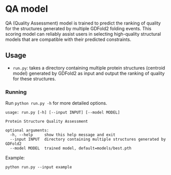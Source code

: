 # QA model
QA (Quality Assessment) model is trained to predict the ranking of quality for the structures generated by multiple GDFold2 folding events. This scoring model can reliably assist users in selecting high-quality structural models that are compatible with their predicted constraints.

## Usage
* `run.py`: takes a directory containing multiple protein structures (centroid model) generated by GDFold2 as input and output the ranking of quality for these structures.

### Running
Run `python run.py -h` for more detailed options.
```
usage: run.py [-h] [--input INPUT] [--model MODEL]

Protein Structure Quality Assessment

optional arguments:
  -h, --help     show this help message and exit
  --input INPUT  directory containing multiple structures generated by GDFold2
  --model MODEL  trained model, default=models/best.pth
```

Example:
```
python run.py --input example
```